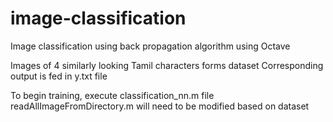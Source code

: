 # image-classification
Image classification using back propagation algorithm using Octave

Images of 4 similarly looking Tamil characters forms dataset
Corresponding output is fed in y.txt file

To begin training, execute classification_nn.m file
readAllImageFromDirectory.m will need to be modified based on dataset